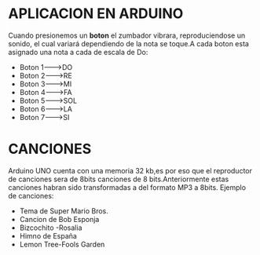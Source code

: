 # APLICACION EN ARDUINO
Cuando presionemos un **boton** el zumbador vibrara, reproduciendose un sonido, el cual variará dependiendo de la nota se toque.A cada boton esta asignado  una nota a cada de escala de Do:
- Boton 1--->DO
- Boton 2--->RE
- Boton 3--->MI
- Boton 4--->FA
- Boton 5--->SOL
- Boton 6--->LA
- Boton 7--->SI
# CANCIONES 
Arduino UNO cuenta con una memoria 32 kb,es por eso que el reproductor de canciones sera de 8bits canciones de 8 bits.Anteriormente estas canciones habran sido transformadas a del formato MP3 a 8bits.
Ejemplo de canciones:
- Tema de Super Mario Bros.
- Cancion de Bob Esponja
- Bizcochito -Rosalia
- Himno de España
- Lemon Tree-Fools Garden

